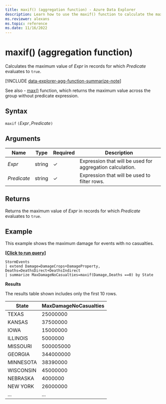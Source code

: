 ```yaml
---
title: maxif() (aggregation function) - Azure Data Explorer
description: Learn how to use the maxif() function to calculate the maximum value of an expression where the predicate evaluates to true.
ms.reviewer: alexans
ms.topic: reference
ms.date: 11/16/2022
---
```

# maxif() (aggregation function)

Calculates the maximum value of *Expr* in records for which *Predicate* evaluates to `true`.

[!INCLUDE [data-explorer-agg-function-summarize-note](../../includes/data-explorer-agg-function-summarize-note.md)]

See also - [max()](max-aggfunction.md) function, which returns the maximum value across the group without predicate expression.

## Syntax

`maxif` `(`*Expr*`,`*Predicate*`)`

## Arguments

| Name | Type | Required | Description |
|--|--|--|--|
| *Expr* | string | &check; | Expression that will be used for aggregation calculation. |
| *Predicate* | string | &check; | Expression that will be used to filter rows. |

## Returns

Returns the maximum value of *Expr* in records for which *Predicate* evaluates to `true`.

## Example

This example shows the maximum damage for events with no casualties.

**\[**[**Click to run query**](https://dataexplorer.azure.com/clusters/help/databases/Samples?query=H4sIAAAAAAAAAyWMMQ7CQAwEe17hkigp+ICrHAUFCCkvMImBk7g7ZDvRBfF4IlztjFa7gxVJx4Wz6e4LXI3zBIESPRg9eilvbZ2vG7PY2kFgsqeiR4jCo7Uupzz9dbvTOSWS+GE4U/WHS+lJZ3pZZMVENd73XnS+BsRDA7cVBiPjH/V0dHmeAAAA)**\]**

```kusto
StormEvents
| extend Damage=DamageCrops+DamageProperty, Deaths=DeathsDirect+DeathsIndirect
| summarize MaxDamageNoCasualties=maxif(Damage,Deaths ==0) by State
```

**Results**

The results table shown includes only the first 10 rows.

| State                | MaxDamageNoCasualties |
| -------------------- | --------------------- |
| TEXAS                | 25000000              |
| KANSAS               | 37500000              |
| IOWA                 | 15000000              |
| ILLINOIS             | 5000000               |
| MISSOURI             | 500005000             |
| GEORGIA              | 344000000             |
| MINNESOTA            | 38390000              |
| WISCONSIN            | 45000000              |
| NEBRASKA             | 4000000               |
| NEW YORK             | 26000000              |
| ... | ... |
